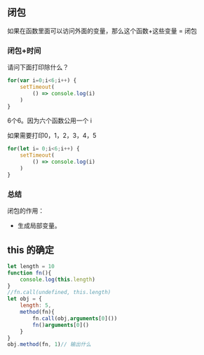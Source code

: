 ## 闭包

如果在函数里面可以访问外面的变量，那么这个函数+这些变量 = 闭包



### 闭包+时间

请问下面打印除什么？

```js
for(var i=0;i<6;i++) {
    setTimeout(
    	() => console.log(i)
    )
}
```

6个6。因为六个函数公用一个 i



如果需要打印0，1，2，3，4，5

```js
for(let i= 0;i<6;i++) {
    setTimeout(
    	() => console.log(i)
    )
}
```



### 总结

闭包的作用：

- 生成局部变量。

## this 的确定

```js
let length = 10
function fn(){
    console.log(this.length)
}
//fn.call(undefined, this.length)
let obj = {
    length: 5,
    method(fn){
        fn.call(obj,arguments[0]())
        fn()arguments[0]() 
    }
}  
obj.method(fn, 1)// 输出什么

```

